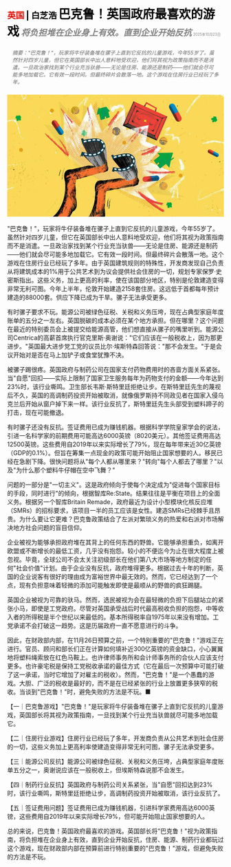 <span style="color:#E3120B; font-size:14.9pt; font-weight:bold;">英国</span> <span style="color:#000000; font-size:14.9pt; font-weight:bold;">| 白芝浩</span>
<span style="color:#000000; font-size:21.0pt; font-weight:bold;">巴克鲁！英国政府最喜欢的游戏</span>
<span style="color:#808080; font-size:14.9pt; font-weight:bold; font-style:italic;">将负担堆在企业身上有效。直到企业开始反抗</span>
<span style="color:#808080; font-size:6.2pt;">2025年10月23日</span>

<div style="padding:8px 12px; color:#666; font-size:9.0pt; font-style:italic; margin:12px 0;">摘要："巴克鲁！"，玩家将牛仔装备堆在骡子上直到它反抗的儿童游戏，今年55岁了。虽然针对四岁儿童，但它在英国部长中出人意料地受欢迎，他们将其视为政策指南而不是消遣。一旦政治家找到某个行业充当驮兽——无论是住房、能源还是制药——他们就会尽可能多地加载它。它有效一段时间。但最终碎片会散落一地。这个游戏在住房行业已经玩了多年。</div>

![](../images/044_Buckaroo_The_British_governments_favourite_game/p0190_img01.jpeg)

"巴克鲁！"，玩家将牛仔装备堆在骡子上直到它反抗的儿童游戏，今年55岁了。虽然针对四岁儿童，但它在英国部长中出人意料地受欢迎，他们将其视为政策指南而不是消遣。一旦政治家找到某个行业充当驮兽——无论是住房、能源还是制药——他们就会尽可能多地加载它。它有效一段时间。但最终碎片会散落一地。这个游戏在住房行业已经玩了多年。由于英国建筑规则的特殊性，开发商发现自己负责从将建筑成本的1%用于公共艺术到为议会提供社会住房的一切，规划专家保罗·史密斯指出。这些义务，加上更高的利率，使在该国部分地区，特别是伦敦建造变得非常无利可图。今年上半年，伦敦开始建造2158套住房。这远低于首都每年预计建造的88000套。供应下降已成为干旱。骡子无法承受更多。

有时骡子要求不玩。能源公司被绿色征税、关税和义务压垮，现在占典型家庭年度账单的五分之一左右。英国脱碳的成本必须在某个地方承担。但在哪里？这个问题在最近的特别委员会上被提交给能源高管，他们想直接从骡子的嘴里听到。能源公司Centrica的高薪首席执行官克里斯·奥谢说："它们应该在一般税收上，因为那更进步。"英国最大进步党工党的议员比尔·埃斯特森回答说："那不会发生。"于是会议开始对是否在马上加铲子或食堂犹豫不决。

被骡子踢很疼。英国政府与制药公司在国家支付药物费用时的吝啬方面关系紧张。当"自愿"回扣——实际上限制了国家卫生服务每年为药物支付的金额——今年达到23%时，该行业嘶鸣。卫生部长韦斯·斯特里廷拒绝让步。在斯特里廷先生的蔑视后不久，英国的高调制药投资开始被取消，就像俄罗斯持不同政见者在国家入侵乌克兰后开始从窗户掉下来一样。该行业反抗了，斯特里廷先生头部受到塑料蹄子的打击，现在可能撤退。

有时骡子还没有反抗。签证费用已成为赚钱机器。根据科学学院皇家学会的说法，引进一名科学家的前期费用可能高达6000英镑（8020美元）。其他签证费用高达12500英镑。这些费用自2019年以来实际增长了79%，现在每年带来近30亿英镑（GDP的0.1%）。但旨在筹集一点现金的政策可能开始阻止国家想要的人。移民已经在急剧下降。很快问题将从"每个人都从哪里来？"转向"每个人都去了哪里？"以及"为什么那个塑料牛仔帽在空中飞舞？"

问题的一部分是"一切主义"。这是政府倾向于使每个决定成为"促进每个国家目标的手段，同时进行"的倾向，根据智库Re:State。结果往往是平衡在项目上的全面义务。根据另一个智库Britain Remade，政府最近为设计小型模块化核反应堆（SMRs）的招标要求，该项目一半的员工应该是女性。建造SMRs已经棘手且昂贵。为什么要让它更难？巴克鲁政策结合了左派对繁琐义务的热爱和右派对市场解决地方社会问题的盲目信仰。

企业被视为能够承担政府堆在其背上的任何东西的野兽。它能够承担重负，如离开欧盟或不断增长的最低工资，几乎没有抱怨。较小的不便迄今为止在很大程度上被忽视。毕竟，全球公司不会太关注初级部长在他们第八大市场等地方制定的任何"社会价值"计划。由于企业没有反抗，政府堆得更多。根据过去十年的判断，英国的企业说客有很好的理由成为富裕世界中最无效的。然而，它已经达到了一个点，现有负担意味着轻微的添加可能触发即使是最顺从的野兽的疯狂踢腿。

英国企业被视为可靠的驮马。然而，选民被视为会在最轻微的负担下后腿站立的紧张小马，即使是工党政府。尽管对英国承受战后时代最高税收负担的抱怨，中等收入者的所得税是半个世纪以来最低的。基本所得税率自1975年以来没有增加。工党承诺不会打破这一趋势。这是历届政府一直不愿意进行的斗争。

因此，在财政部内部，在11月26日预算之前，一个特别重要的"巴克鲁！"游戏正在进行。官员、顾问和部长们正在计算如何填补近300亿英镑的资金缺口，小心翼翼地将塑料绳索放在红色马鞍上。也许律师事务所和会计师事务所的合伙人应该支付更多。也许豪宅税是保持工党税收承诺的最佳方式（它在最后一次预算中可能打破了这一承诺，当时它增加了对雇主的税收）。然而，"巴克鲁！"是一个愚蠢的游戏。大胆、广泛的税收是最好的，而不是在已经紧张的行业上放置更多狭窄的税收。当谈到"巴克鲁！"时，避免失败的方法是不玩。■

【一｜巴克鲁游戏】"巴克鲁！"是玩家将牛仔装备堆在骡子上直到它反抗的儿童游戏，英国部长将其视为政策指南，一旦找到某个行业充当驮兽就尽可能多地加载它。

【二｜住房行业游戏】住房行业已经玩了多年，开发商负责从公共艺术到社会住房的一切，这些义务加上更高利率使建造变得非常无利可图，骡子无法承受更多。

【三｜能源公司反抗】能源公司被绿色征税、关税和义务压垮，占典型家庭年度账单五分之一，奥谢说应该在一般税收上，但埃斯特森说那不会发生。

【四｜制药行业反抗】英国政府与制药公司关系紧张，当"自愿"回扣达到23%时，该行业嘶鸣，斯特里廷拒绝让步，高调制药投资开始被取消，该行业反抗了。

【五｜签证费用问题】签证费用已成为赚钱机器，引进科学家费用高达6000英镑，这些费用自2019年以来实际增长79%，但可能开始阻止国家想要的人。

总的来说，巴克鲁！英国政府最喜欢的游戏。英国部长将"巴克鲁！"视为政策指南，将负担堆在企业身上有效，直到企业开始反抗，住房、能源、制药行业都玩过这个游戏，现在财政部内部在预算前进行特别重要的"巴克鲁！"游戏，但避免失败的方法是不玩。
